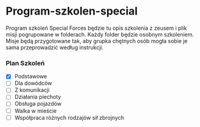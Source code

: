 # Program-szkolen-special
Program szkoleń Special Forces będzie tu opis szkolenia z zeusem i plik misji pogrupowane w folderach. Każdy folder będzie osobnym szkoleniem.
Misje będą przygotowane tak, aby grupka chętnych osób mogła sobie je sama przeprowadzić według instrukcji.

### Plan Szkoleń

- [x] Podstawowe
- [ ] Dla dowódców 
- [ ] Z komunikacji
- [ ] Działania piechoty
- [ ] Obsługa pojazdów
- [ ] Walka w mieście
- [ ] Współpraca różnych rodzajów sił zbrojnych